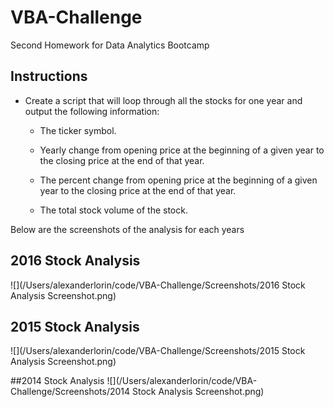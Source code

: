# VBA-Challenge
Second Homework for Data Analytics Bootcamp

## Instructions

* Create a script that will loop through all the stocks for one year and output the following information:

  * The ticker symbol.

  * Yearly change from opening price at the beginning of a given year to the closing price at the end of that year.

  * The percent change from opening price at the beginning of a given year to the closing price at the end of that year.

  * The total stock volume of the stock.


Below are the screenshots of the analysis for each years

## 2016 Stock Analysis
![](/Users/alexanderlorin/code/VBA-Challenge/Screenshots/2016 Stock Analysis Screenshot.png)

## 2015 Stock Analysis
![](/Users/alexanderlorin/code/VBA-Challenge/Screenshots/2015 Stock Analysis Screenshot.png)

##2014 Stock Analysis
![](/Users/alexanderlorin/code/VBA-Challenge/Screenshots/2014 Stock Analysis Screenshot.png)

